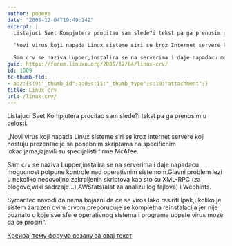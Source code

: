 ```yaml
---
author: popeye
date: "2005-12-04T19:49:14Z"
excerpt: |
  Listajuci Svet Kompjutera procitao sam slede?i tekst pa ga prenosim u celosti.

  "Novi virus koji napada Linux sisteme siri se kroz Internet servere koji hostuju prezentacije sa posebnim skriptama na specificnim lokacijama,izjavili su specijalisti firme McAfee.

  Sam crv se naziva Lupper,instalira se na serverima i daje napadacu mogucnost potpune kontrole nad operativnim sistemom.Glavni problem lezi u nekoliko nedovoljno zakrpljenih  skriptova kao sto su XML-RPC (za blogove,wiki sadrzaje...),AWStats(alat za analizu log fajlova) i Webhints.
guid: https://forum.linuxo.org/2005/12/04/linux-crv/
id: 1009
tc-thumb-fld:
- a:2:{s:9:"_thumb_id";b:0;s:11:"_thumb_type";s:10:"attachment";}
title: Linux crv
url: /linux-crv/
---
```

Listajuci Svet Kompjutera procitao sam slede?i tekst pa ga prenosim u celosti.

&#8222;Novi virus koji napada Linux sisteme siri se kroz Internet servere koji hostuju prezentacije sa posebnim skriptama na specificnim lokacijama,izjavili su specijalisti firme McAfee.

Sam crv se naziva Lupper,instalira se na serverima i daje napadacu mogucnost potpune kontrole nad operativnim sistemom.Glavni problem lezi u nekoliko nedovoljno zakrpljenih skriptova kao sto su XML-RPC (za blogove,wiki sadrzaje&#8230;),AWStats(alat za analizu log fajlova) i Webhints.<!--break-->

  
Symantec navodi da nema bojazni da ce se viros lako rasiriti.Ipak,ukoliko je sistem zarazen ovim crvom,preporucuje se kompletna reinstalacija jer nije poznato u koje sve sfere operativnog sistema i programa uopste virus moze da se prosiri&#8220;.

[Креирај тему форума везану за овај текст](https://linuxo.org/nova-tema-na-forumu/?se_pid=1009)